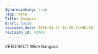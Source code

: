 ```yaml
---
IgnoreLinking: true
Tags: None
Title: Rangara
draft: false
revision_date: 2016-04-21 18:20:15+00:00
revision_id: 43708
---
```


#REDIRECT Wise Rangara